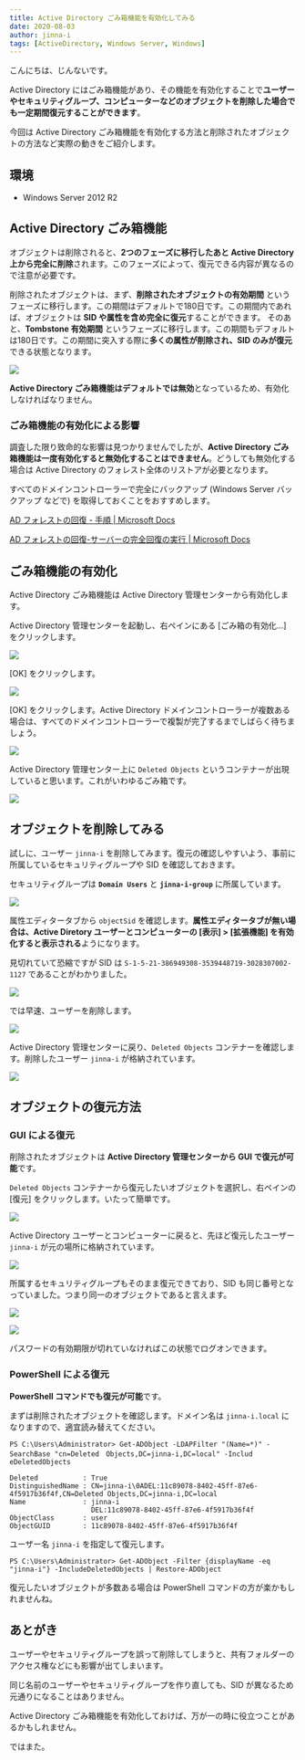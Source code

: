 ```yaml
---
title: Active Directory ごみ箱機能を有効化してみる
date: 2020-08-03
author: jinna-i
tags: [ActiveDirectory, Windows Server, Windows]
---
```


こんにちは、じんないです。

Active Directory にはごみ箱機能があり、その機能を有効化することで**ユーザーやセキュリティグループ、コンピューターなどのオブジェクトを削除した場合でも一定期間復元することができます**。

今回は Active Directory ごみ箱機能を有効化する方法と削除されたオブジェクトの方法など実際の動きをご紹介します。

## 環境

- Windows Server 2012 R2

## Active Directory ごみ箱機能

オブジェクトは削除されると、**2つのフェーズに移行したあと Active Directory 上から完全に削除**されます。このフェーズによって、復元できる内容が異なるので注意が必要です。

削除されたオブジェクトは、まず、**削除されたオブジェクトの有効期間** というフェーズに移行します。この期間はデフォルトで180日です。この期間内であれば、オブジェクトは **SID や属性を含め完全に復元**することができます。
そのあと、**Tombstone 有効期間** というフェーズに移行します。この期間もデフォルトは180日です。この期間に突入する際に**多くの属性が削除され、SID のみが復元**できる状態となります。

![](images/how-to-enable-the-active-directory-recycle-bin-1.png)

**Active Directory ごみ箱機能はデフォルトでは無効**となっているため、有効化しなければなりません。

### ごみ箱機能の有効化による影響

調査した限り致命的な影響は見つかりませんでしたが、**Active Directory ごみ箱機能は一度有効化すると無効化することはできません**。どうしても無効化する場合は Active Directory のフォレスト全体のリストアが必要となります。

すべてのドメインコントローラーで完全にバックアップ (Windows Server バックアップ などで) を取得しておくことをおすすめします。

[AD フォレストの回復 - 手順 | Microsoft Docs](https://docs.microsoft.com/ja-jp/windows-server/identity/ad-ds/manage/ad-forest-recovery-procedures)

[AD フォレストの回復-サーバーの完全回復の実行 | Microsoft Docs](https://docs.microsoft.com/ja-jp/windows-server/identity/ad-ds/manage/ad-forest-recovery-perform-a-full-recovery)

## ごみ箱機能の有効化

Active Directory ごみ箱機能は Active Directory 管理センターから有効化します。

Active Directory 管理センターを起動し、右ペインにある [ごみ箱の有効化...] をクリックします。

![](images/how-to-enable-the-active-directory-recycle-bin-2.png)

[OK] をクリックします。

![](images/how-to-enable-the-active-directory-recycle-bin-3.png)

[OK] をクリックします。Active Directory ドメインコントローラーが複数ある場合は、すべてのドメインコントローラーで複製が完了するまでしばらく待ちましょう。

![](images/how-to-enable-the-active-directory-recycle-bin-4.png)

Active Directory 管理センター上に `Deleted Objects` というコンテナーが出現していると思います。これがいわゆるごみ箱です。

![](images/how-to-enable-the-active-directory-recycle-bin-5.png)

## オブジェクトを削除してみる

試しに、ユーザー `jinna-i` を削除してみます。復元の確認しやすいよう、事前に所属しているセキュリティグループや SID を確認しておきます。

セキュリティグループは **`Domain Users`** と **`jinna-i-group`** に所属しています。

![](images/how-to-enable-the-active-directory-recycle-bin-6.png)

属性エディタータブから `objectSid` を確認します。**属性エディタータブが無い場合は、Active Diretory ユーザーとコンピューターの [表示] > [拡張機能] を有効化すると表示される**ようになります。

見切れていて恐縮ですが SID は `S-1-5-21-386949308-3539448719-3028307002-1127` であることがわかりました。

![](images/how-to-enable-the-active-directory-recycle-bin-7.png)

では早速、ユーザーを削除します。

![](images/how-to-enable-the-active-directory-recycle-bin-8.png)

Active Directory 管理センターに戻り、`Deleted Objects` コンテナーを確認します。削除したユーザー `jinna-i` が格納されています。

![](images/how-to-enable-the-active-directory-recycle-bin-9.png)

## オブジェクトの復元方法
### GUI による復元

削除されたオブジェクトは **Active Directory 管理センターから GUI で復元が可能**です。

`Deleted Objects` コンテナーから復元したいオブジェクトを選択し、右ペインの [復元] をクリックします。いたって簡単です。

![](images/how-to-enable-the-active-directory-recycle-bin-10.png)

Active Directory ユーザーとコンピューターに戻ると、先ほど復元したユーザー `jinna-i` が元の場所に格納されています。

![](images/how-to-enable-the-active-directory-recycle-bin-11.png)

所属するセキュリティグループもそのまま復元できており、SID も同じ番号となっていました。つまり同一のオブジェクトであると言えます。

![](images/how-to-enable-the-active-directory-recycle-bin-12.png)

![](images/how-to-enable-the-active-directory-recycle-bin-13.png)

パスワードの有効期限が切れていなければこの状態でログオンできます。

### PowerShell による復元

**PowerShell コマンドでも復元が可能**です。

まずは削除されたオブジェクトを確認します。ドメイン名は `jinna-i.local` になりますので、適宜読み替えてください。

```
PS C:\Users\Administrator> Get-ADObject -LDAPFilter "(Name=*)" -SearchBase "cn=Deleted　Objects,DC=jinna-i,DC=local" -Includ
eDeletedObjects

Deleted           : True
DistinguishedName : CN=jinna-i\0ADEL:11c89078-8402-45ff-87e6-4f5917b36f4f,CN=Deleted Objects,DC=jinna-i,DC=local
Name              : jinna-i
                    DEL:11c89078-8402-45ff-87e6-4f5917b36f4f
ObjectClass       : user
ObjectGUID        : 11c89078-8402-45ff-87e6-4f5917b36f4f
```

ユーザー名 `jinna-i` を指定して復元します。

```
PS C:\Users\Administrator> Get-ADObject -Filter {displayName -eq "jinna-i"} -IncludeDeletedObjects | Restore-ADObject
```

復元したいオブジェクトが多数ある場合は PowerShell コマンドの方が楽かもしれませんね。


## あとがき

ユーザーやセキュリティグループを誤って削除してしまうと、共有フォルダーのアクセス権などにも影響が出てしまいます。

同じ名前のユーザーやセキュリティグループを作り直しても、SID が異なるため元通りになることはありません。

Active Directory ごみ箱機能を有効化しておけば、万が一の時に役立つことがあるかもしれません。

ではまた。
